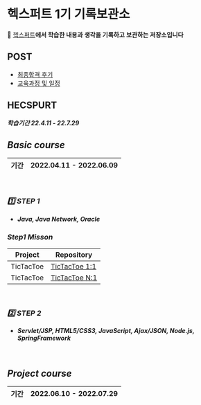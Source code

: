 # 헥스퍼트 1기 기록보관소

🌹 [헥스퍼트](https://www.saramin.co.kr/zf_user/jobs/relay/view?isMypage=no&rec_idx=42519821&recommend_ids=eJxNj8kVw0AMQqvJHaH9nELcfxcZ2%2FHIxw8InozuYNdRlE9%2B7YWHXYJqF%2BIouX3LSnD5fSHpmRzXSRl0b2Xu8OC%2F28qd%2Btr2UOy4JuLdTajVRrFW84U4EV6y2rertg4G14qoTbglOh8kJPIKP1X0niEzIDFViFLu28Hnpyi%2FhR9c2ks7&view_type=search&searchword=%EC%9E%90%EB%B0%94+%EC%9D%80%ED%96%89&searchType=search&gz=1&t_ref_content=generic&t_ref=search&paid_fl=n#seq=0)**에서 학습한 내용과 생각을 기록하고 보관하는 저장소입니다**

## POST
- [최종합격 후기](https://github.com/Jinuk93/HecSpurt/blob/master/Post/Before%20start%2C.md)
- [교육과정 및 일정](https://github.com/Jinuk93/HecSpurt/blob/master/Post/curriculum.md)
 
## HECSPURT

***학습기간 22.4.11 - 22.7.29***
 
## ***Basic course*** 

 |기간|2022.04.11 - 2022.06.09|
 |---|---|

<br>

### ***1️⃣ STEP 1***
- ***Java, Java Network, Oracle***

### ***Step1 Misson***

|Project|Repository|
|---|---|
|TicTacToe|[TicTacToe 1:1](https://github.com/Jinuk93/TicTacToe)|
|TicTacToe|[TicTacToe N:1](https://github.com/Jinuk93/TicTacToe_v2)|

<br>

### ***2️⃣ STEP 2***
- ***Servlet/JSP, HTML5/CSS3, JavaScript, Ajax/JSON, Node.js, SpringFramework***

<br>

## ***Project course***

|기간|2022.06.10 - 2022.07.29|
|---|---|

